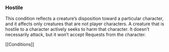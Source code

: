 ### Hostile

This condition reflects a creature’s disposition toward a particular character, and it affects only creatures that are not player characters. A creature that is hostile to a character actively seeks to harm that character. It doesn’t necessarily attack, but it won’t accept Requests from the character.

[[Conditions]]